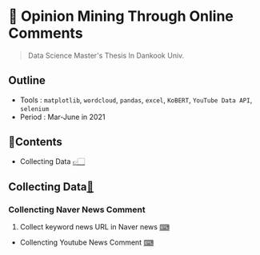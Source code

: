 # 💬 Opinion Mining Through Online Comments
> Data Science Master's Thesis In Dankook Univ.
## Outline
* Tools : `matplotlib`, `wordcloud`, `pandas`, `excel`, `KoBERT`, `YouTube Data API`, `selenium`
* Period : Mar-June in 2021

## 📝Contents<a id = 'contents'></a>
* Collecting Data [👉🏻](#1)

## Collecting Data[📝](#contents)<a id = '1'></a>
### Collencting Naver News Comment
1. Collect keyword news URL in Naver news [⌨](./1_collecting_data/navernews_comment_URL.py)
* Collencting Youtube News Comment [⌨]()